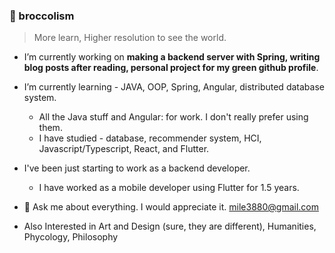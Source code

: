 ### 🥦 broccolism
> More learn, Higher resolution to see the world.

- I’m currently working on **making a backend server with Spring, writing blog posts after reading, personal project for my green github profile**.

- I’m currently learning - JAVA, OOP, Spring, Angular, distributed database system.
    - All the Java stuff and Angular: for work. I don't really prefer using them. 
    - I have studied - database, recommender system, HCI, Javascript/Typescript, React, and Flutter.

- I've been just starting to work as a backend developer.
    - I have worked as a mobile developer using Flutter for 1.5 years.

- 💬 Ask me about everything. I would appreciate it. mile3880@gmail.com

- Also Interested in Art and Design (sure, they are different), Humanities, Phycology, Philosophy


<!--
- 👯 I’m looking to collaborate on ...
- 🤔 I’m looking for help with ...
- 📫 How to reach me: ...
- 😄 Pronouns: ...
- ⚡ Fun fact:
-->
